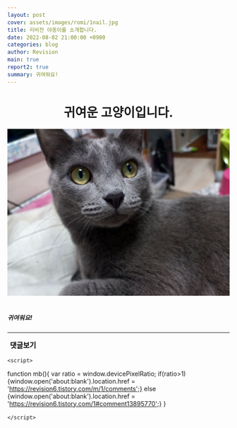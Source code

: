```yaml
---
layout: post
cover: assets/images/romi/1nail.jpg
title: 리비전 야옹이를 소개합니다.
date: 2022-08-02 21:00:00 +0900
categories: blog
author: Revision
main: true
report2: true
summary: 귀여워요!
---
```


<html>
<head>
 <style> .pic:hover {
   color: forestgreen;} </style>
<center><h1>귀여운 고양이입니다.</h1></center> 
</head>

<body>
<img src="/assets/images/romi/1.jpg"> 
<br><br>
<h5>귀여워요!</h5>

<hr/>
 <input type="button" style="background-color:transparent; border:none; cursor:pointer;
 font-size:16px; font-weight:bold; font-family:NanumSquareRoundB; " class="pic"
  value="댓글보기" onclick="mb();" >
    <script src="https://utteranc.es/client.js"
            repo="Revisionsix/reply"
            issue-term="pathname"
            theme="github-dark"
            crossorigin="anonymous"
            async>
    </script>


    <script>
 function mb(){ 
var ratio = window.devicePixelRatio;
if(ratio>1){window.open('about:blank').location.href =
'https://revision6.tistory.com/m/1/comments';}
else {window.open('about:blank').location.href =
'https://revision6.tistory.com/1#comment13895770';} }

    </script>
</body>
</html>